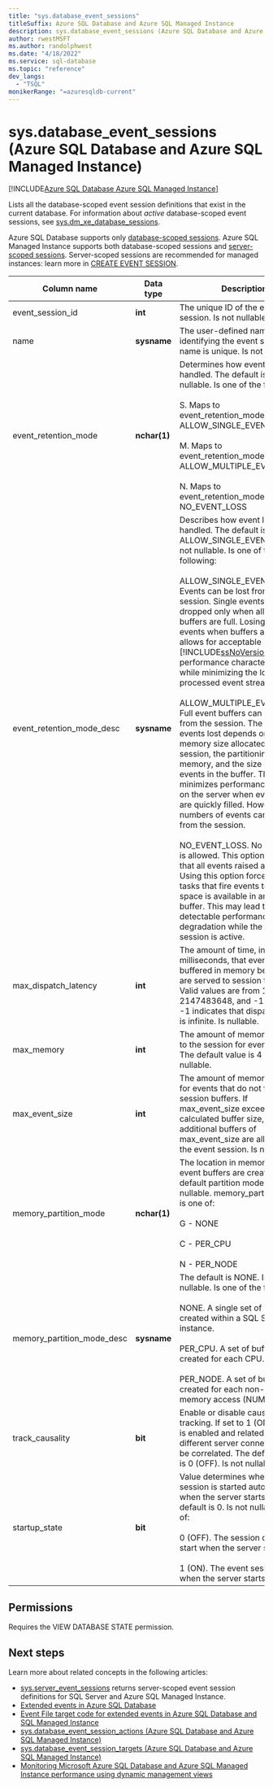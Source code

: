 ```yaml
---
title: "sys.database_event_sessions"
titleSuffix: Azure SQL Database and Azure SQL Managed Instance
description: sys.database_event_sessions (Azure SQL Database and Azure SQL Managed Instance)
author: rwestMSFT
ms.author: randolphwest
ms.date: "4/18/2022"
ms.service: sql-database
ms.topic: "reference"
dev_langs:
  - "TSQL"
monikerRange: "=azuresqldb-current"
---
```

# sys.database_event_sessions (Azure SQL Database and Azure SQL Managed Instance)
[!INCLUDE[Azure SQL Database Azure SQL Managed Instance](../../includes/applies-to-version/asdb-asdbmi.md)]

Lists all the database-scoped event session definitions that exist in the current database. For information about *active* database-scoped event sessions, see [sys.dm_xe_database_sessions](../system-dynamic-management-views/sys-dm-xe-database-sessions-azure-sql-database.md).

Azure SQL Database supports only [database-scoped sessions](/azure/azure-sql/database/xevent-db-diff-from-svr). Azure SQL Managed Instance supports both database-scoped sessions and [server-scoped sessions](../extended-events/extended-events.md). Server-scoped sessions are recommended for managed instances: learn more in [CREATE EVENT SESSION](../../t-sql/statements/create-event-session-transact-sql.md#code-examples-can-differ-for-azure-sql-database-and-sql-managed-instance).
  
|Column name|Data type|Description|  
|-----------------|---------------|-----------------|  
|event_session_id|**int**|The unique ID of the event session. Is not nullable.|  
|name|**sysname**|The user-defined name for identifying the event session. name is unique. Is not nullable.|  
|event_retention_mode|**nchar(1)**|Determines how event loss is handled. The default is S. Is not nullable. Is one of the following:<br /><br /> S. Maps to event_retention_mode_desc = ALLOW_SINGLE_EVENT_LOSS<br /><br /> M. Maps to event_retention_mode_desc = ALLOW_MULTIPLE_EVENT_LOSS<br /><br /> N. Maps to event_retention_mode_desc = NO_EVENT_LOSS|  
|event_retention_mode_desc|**sysname**|Describes how event loss is handled. The default is ALLOW_SINGLE_EVENT_LOSS. Is not nullable. Is one of the following:<br /><br /> ALLOW_SINGLE_EVENT_LOSS. Events can be lost from the session. Single events are dropped only when all event buffers are full. Losing single events when buffers are full allows for acceptable [!INCLUDE[ssNoVersion](../../includes/ssnoversion-md.md)] performance characteristics, while minimizing the loss in the processed event stream.<br /><br /> ALLOW_MULTIPLE_EVENT_LOSS. Full event buffers can be lost from the session. The number of events lost depends on the memory size allocated to the session, the partitioning of the memory, and the size of the events in the buffer. This option minimizes performance impact on the server when event buffers are quickly filled. However, large numbers of events can be lost from the session.<br /><br /> NO_EVENT_LOSS. No event loss is allowed. This option ensures that all events raised are retained. Using this option forces all the tasks that fire events to wait until space is available in an event buffer. This may lead to detectable performance degradation while the event session is active.|  
|max_dispatch_latency|**int**|The amount of time, in milliseconds, that events will be buffered in memory before they are served to session targets. Valid values are from 1 to 2147483648, and -1. A value of -1 indicates that dispatch latency is infinite. Is nullable.|  
|max_memory|**int**|The amount of memory allocated to the session for event buffering. The default value is 4 MB. Is nullable.|  
|max_event_size|**int**|The amount of memory set aside for events that do not fit in event session buffers. If max_event_size exceeds the calculated buffer size, two additional buffers of max_event_size are allocated to the event session. Is nullable.|  
|memory_partition_mode|**nchar(1)**|The location in memory where event buffers are created. The default partition mode is G. Is not nullable. memory_partition_mode is one of:<br /><br /> G - NONE<br /><br /> C - PER_CPU<br /><br /> N - PER_NODE|  
|memory_partition_mode_desc|**sysname**|The default is NONE. Is not nullable. Is one of the following:<br /><br /> NONE. A single set of buffers are created within a SQL Server instance.<br /><br /> PER_CPU. A set of buffers is created for each CPU.<br /><br /> PER_NODE. A set of buffers is created for each non-uniform memory access (NUMA) node.|  
|track_causality|**bit**|Enable or disable causality tracking. If set to 1 (ON), tracking is enabled and related events on different server connections can be correlated. The default setting is 0 (OFF). Is not nullable.|  
|startup_state|**bit**|Value determines whether or not session is started automatically when the server starts. The default is 0. Is not nullable. Is one of:<br /><br /> 0 (OFF). The session does not start when the server starts.<br /><br /> 1 (ON). The event session starts when the server starts.|  
  
## Permissions  

Requires the VIEW DATABASE STATE permission.  

## Next steps

Learn more about related concepts in the following articles:

- [sys.server_event_sessions](sys-server-event-sessions-transact-sql.md) returns server-scoped event session definitions for SQL Server and Azure SQL Managed Instance.
- [Extended events in Azure SQL Database](/azure/azure-sql/database/xevent-db-diff-from-svr)
- [Event File target code for extended events in Azure SQL Database and SQL Managed Instance](/azure/azure-sql/database/xevent-code-event-file)
- [sys.database_event_session_actions (Azure SQL Database and Azure SQL Managed Instance)](sys-database-event-session-actions-azure-sql-database.md)
- [sys.database_event_session_targets (Azure SQL Database and Azure SQL Managed Instance)](sys-database-event-session-targets-azure-sql-database.md)
- [Monitoring Microsoft Azure SQL Database and Azure SQL Managed Instance performance using dynamic management views](/azure/azure-sql/database/monitoring-with-dmvs)
